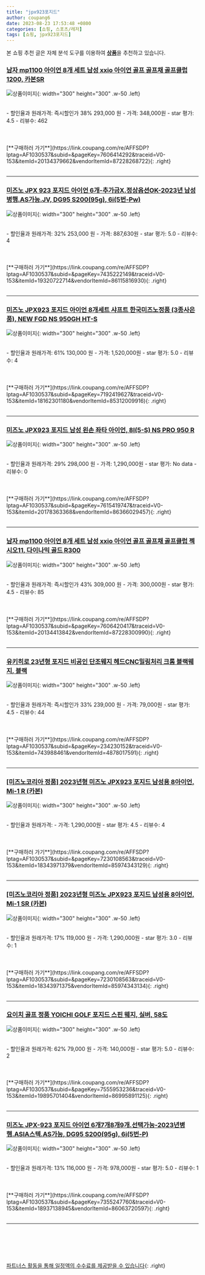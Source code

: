 ```yaml
---
title: "jpx923포지드"
author: coupang6
date: 2023-08-23 17:53:48 +0800
categories: [쇼핑, 스포츠/레저]
tags: [쇼핑, jpx923포지드]
---
```


본 쇼핑 추천 글은 자체 분석 도구를 이용하여 [**상품**](https://link.coupang.com/a/bao1ui)을 추천하고 있습니다.

### [남자 mp1100 아이언 8개 세트 남성 xxio 아이언 골프 골프채 골프클럽 1200, 카본SR](https://link.coupang.com/re/AFFSDP?lptag=AF1030537&subid=&pageKey=7606414292&traceid=V0-153&itemId=20134379662&vendorItemId=87228268722)

![상품이미지](https://thumbnail8.coupangcdn.com/thumbnails/remote/230x230ex/image/vendor_inventory/cea3/853e56149d8592792f8a65e7772270810dab4e36ec80b0425816920018e6.jpg){: width="300" height="300" .w-50 .left}


<br>
- 할인율과 원래가격: 즉시할인가 38%  293,000   원
- 가격: 348,000원
- star 평가: 4.5
- 리뷰수: 462
<br>
<br>
<br>
<br>
[**구매하러 가기**](https://link.coupang.com/re/AFFSDP?lptag=AF1030537&subid=&pageKey=7606414292&traceid=V0-153&itemId=20134379662&vendorItemId=87228268722){: .right}
<br>
<br>

---

### [미즈노 JPX 923 포지드 아이언 6개-추가금X.정상옵션OK-2023년 남성병행.AS가능.JV, DG95 S200(95g), 6i(5번-Pw)](https://link.coupang.com/re/AFFSDP?lptag=AF1030537&subid=&pageKey=7435222149&traceid=V0-153&itemId=19320722714&vendorItemId=86115816930)

![상품이미지](https://thumbnail6.coupangcdn.com/thumbnails/remote/230x230ex/image/vendor_inventory/ddc4/e364379e96419df4616ab0abaf0ec46d5397cbb5851d6e88e5284abf29c5.jpg){: width="300" height="300" .w-50 .left}


<br>
- 할인율과 원래가격: 32%  253,000   원
- 가격: 887,630원
- star 평가: 5.0
- 리뷰수: 4
<br>
<br>
<br>
<br>
[**구매하러 가기**](https://link.coupang.com/re/AFFSDP?lptag=AF1030537&subid=&pageKey=7435222149&traceid=V0-153&itemId=19320722714&vendorItemId=86115816930){: .right}
<br>
<br>

---

### [미즈노 JPX923 포지드 아이언 8개세트 샤프트 한국미즈노정품 (3종사은품), NEW FGD NS 950GH HT-S](https://link.coupang.com/re/AFFSDP?lptag=AF1030537&subid=&pageKey=7192419627&traceid=V0-153&itemId=18162301180&vendorItemId=85312009916)

![상품이미지](https://thumbnail9.coupangcdn.com/thumbnails/remote/230x230ex/image/vendor_inventory/f177/9efe04971c788bf6afa478c40dda8262e77fafc7280b1c3e9776fe8b734b.png){: width="300" height="300" .w-50 .left}


<br>
- 할인율과 원래가격: 61%  130,000   원
- 가격: 1,520,000원
- star 평가: 5.0
- 리뷰수: 4
<br>
<br>
<br>
<br>
[**구매하러 가기**](https://link.coupang.com/re/AFFSDP?lptag=AF1030537&subid=&pageKey=7192419627&traceid=V0-153&itemId=18162301180&vendorItemId=85312009916){: .right}
<br>
<br>

---

### [미즈노 JPX923 포지드 남성 왼손 좌타 아이언, 8I(5-S)  NS PRO 950 R](https://link.coupang.com/re/AFFSDP?lptag=AF1030537&subid=&pageKey=7615419747&traceid=V0-153&itemId=20178363368&vendorItemId=86366029457)

![상품이미지](https://thumbnail7.coupangcdn.com/thumbnails/remote/230x230ex/image/vendor_inventory/1fcd/eb076fed8520271d017c12603a27622159e58914540bdcceae530fc2077c.jpeg){: width="300" height="300" .w-50 .left}


<br>
- 할인율과 원래가격: 29%  298,000   원
- 가격: 1,290,000원
- star 평가: No data
- 리뷰수: 0
<br>
<br>
<br>
<br>
[**구매하러 가기**](https://link.coupang.com/re/AFFSDP?lptag=AF1030537&subid=&pageKey=7615419747&traceid=V0-153&itemId=20178363368&vendorItemId=86366029457){: .right}
<br>
<br>

---

### [남자 mp1100 아이언 8개 세트 남성 xxio 아이언 골프 골프채 골프클럽 젝시오11, 다이나믹 골드 R300](https://link.coupang.com/re/AFFSDP?lptag=AF1030537&subid=&pageKey=7606420417&traceid=V0-153&itemId=20134413842&vendorItemId=87228300990)

![상품이미지](https://thumbnail6.coupangcdn.com/thumbnails/remote/230x230ex/image/vendor_inventory/ce73/7a4d5cc880d71335e11a48fe2aaa4ea110f8ef595ad703d8e92422192197.JPG){: width="300" height="300" .w-50 .left}


<br>
- 할인율과 원래가격: 즉시할인가 43%  309,000   원
- 가격: 300,000원
- star 평가: 4.5
- 리뷰수: 85
<br>
<br>
<br>
<br>
[**구매하러 가기**](https://link.coupang.com/re/AFFSDP?lptag=AF1030537&subid=&pageKey=7606420417&traceid=V0-153&itemId=20134413842&vendorItemId=87228300990){: .right}
<br>
<br>

---

### [유키히로 23년형 포지드 비공인 단조웨지 헤드CNC밀링처리 크롬 블랙웨지, 블랙](https://link.coupang.com/re/AFFSDP?lptag=AF1030537&subid=&pageKey=234230152&traceid=V0-153&itemId=743988461&vendorItemId=4878017591)

![상품이미지](https://thumbnail7.coupangcdn.com/thumbnails/remote/230x230ex/image/vendor_inventory/5a16/cbc3b2a976187012e6b5714c46193ef27bae59311097ca6147b0dbe5a00d.jpg){: width="300" height="300" .w-50 .left}


<br>
- 할인율과 원래가격: 즉시할인가 33%  239,000   원
- 가격: 79,000원
- star 평가: 4.5
- 리뷰수: 44
<br>
<br>
<br>
<br>
[**구매하러 가기**](https://link.coupang.com/re/AFFSDP?lptag=AF1030537&subid=&pageKey=234230152&traceid=V0-153&itemId=743988461&vendorItemId=4878017591){: .right}
<br>
<br>

---

### [[미즈노코리아 정품] 2023년형 미즈노 JPX923 포지드 남성용 8아이언, Mi-1 R (카본)](https://link.coupang.com/re/AFFSDP?lptag=AF1030537&subid=&pageKey=7230108563&traceid=V0-153&itemId=18343971379&vendorItemId=85974343129)

![상품이미지](https://thumbnail7.coupangcdn.com/thumbnails/remote/230x230ex/image/vendor_inventory/09d0/cf4cb64b8fcfc8bcbc5580c5fe114a81e82c1979e4c502fc1c0660477f4d.jpg){: width="300" height="300" .w-50 .left}


<br>
- 할인율과 원래가격: 
- 가격: 1,290,000원
- star 평가: 4.5
- 리뷰수: 4
<br>
<br>
<br>
<br>
[**구매하러 가기**](https://link.coupang.com/re/AFFSDP?lptag=AF1030537&subid=&pageKey=7230108563&traceid=V0-153&itemId=18343971379&vendorItemId=85974343129){: .right}
<br>
<br>

---

### [[미즈노코리아 정품] 2023년형 미즈노 JPX923 포지드 남성용 8아이언, Mi-1 SR (카본)](https://link.coupang.com/re/AFFSDP?lptag=AF1030537&subid=&pageKey=7230108563&traceid=V0-153&itemId=18343971375&vendorItemId=85974343134)

![상품이미지](https://thumbnail7.coupangcdn.com/thumbnails/remote/230x230ex/image/vendor_inventory/09d0/cf4cb64b8fcfc8bcbc5580c5fe114a81e82c1979e4c502fc1c0660477f4d.jpg){: width="300" height="300" .w-50 .left}


<br>
- 할인율과 원래가격: 17%  119,000   원
- 가격: 1,290,000원
- star 평가: 3.0
- 리뷰수: 1
<br>
<br>
<br>
<br>
[**구매하러 가기**](https://link.coupang.com/re/AFFSDP?lptag=AF1030537&subid=&pageKey=7230108563&traceid=V0-153&itemId=18343971375&vendorItemId=85974343134){: .right}
<br>
<br>

---

### [요이치 골프 정품 YOICHI GOLF 포지드 스핀 웨지, 실버, 58도](https://link.coupang.com/re/AFFSDP?lptag=AF1030537&subid=&pageKey=7555953236&traceid=V0-153&itemId=19895701404&vendorItemId=86995891125)

![상품이미지](https://thumbnail8.coupangcdn.com/thumbnails/remote/230x230ex/image/vendor_inventory/1de1/7acedf3648d51546bd82f558f1da0206e1523829b8c7586d72443ee0cf33.jpg){: width="300" height="300" .w-50 .left}


<br>
- 할인율과 원래가격: 62%  79,000   원
- 가격: 140,000원
- star 평가: 5.0
- 리뷰수: 2
<br>
<br>
<br>
<br>
[**구매하러 가기**](https://link.coupang.com/re/AFFSDP?lptag=AF1030537&subid=&pageKey=7555953236&traceid=V0-153&itemId=19895701404&vendorItemId=86995891125){: .right}
<br>
<br>

---

### [미즈노 JPX-923 포지드 아이언 6개7개8개9개.선택가능-2023년병행.ASIA스텍.AS가능, DG95 S200(95g), 6i(5번-P)](https://link.coupang.com/re/AFFSDP?lptag=AF1030537&subid=&pageKey=7355247760&traceid=V0-153&itemId=18937138945&vendorItemId=86063720597)

![상품이미지](https://thumbnail6.coupangcdn.com/thumbnails/remote/230x230ex/image/vendor_inventory/ddc4/e364379e96419df4616ab0abaf0ec46d5397cbb5851d6e88e5284abf29c5.jpg){: width="300" height="300" .w-50 .left}


<br>
- 할인율과 원래가격: 13%  116,000   원
- 가격: 978,000원
- star 평가: 5.0
- 리뷰수: 1
<br>
<br>
<br>
<br>
[**구매하러 가기**](https://link.coupang.com/re/AFFSDP?lptag=AF1030537&subid=&pageKey=7355247760&traceid=V0-153&itemId=18937138945&vendorItemId=86063720597){: .right}
<br>
<br>

---
<br><br><br><br><br> [파트너스 활동을 통해 일정액의 수수료를 제공받을 수 있습니다](https://link.coupang.com/a/bao1ui){: .right}